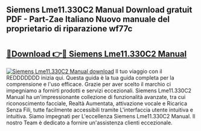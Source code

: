 ## Siemens Lme11.330C2 Manual Download gratuit PDF - Part-Zae Italiano Nuovo manuale del proprietario di riparazione wf77c

# <h2><a href="http://dfbjl8.blite.top/?on=Siemens+Lme11.330C2+Manual">🔗Download 👉🔴 Siemens Lme11.330C2 Manual</a></h2>

[![Siemens Lme11.330C2 Manual download](https://i.imgur.com/lujVjoI.png)](http://dfbjl8.blite.top/?on=Siemens+Lme11.330C2+Manual)
Il tuo viaggio con il REDDDDDDD inizia qui. Questa guida è la tua guida completa per la comprensione e l'uso efficace. Grazie per aver scelto il marchio ci impegniamo a fornirti prodotti e servizi eccezionali. Siemens Lme11.330C2 Manual ha un'impressionante collezione di funzionalità avanzate, tra cui riconoscimento facciale, Realtà Aumentata, attivazione vocale e Ricarica Senza Fili, tutte facilmente accessibili tramite L'interfaccia utente intuitiva e intuitiva. Siamo impegnati per L'eccellenza Siemens Lme11.330C2 Manual. Il nostro Team è dedicato a fornire un'assistenza clienti eccezionale.
